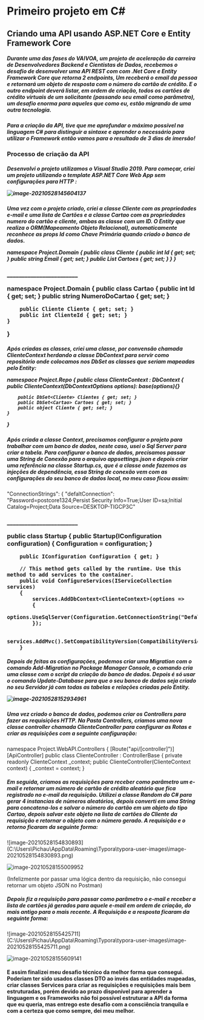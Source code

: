 <h1>Primeiro projeto em C#</h1>

<h2>Criando uma API usando ASP.NET Core e Entity Framework Core</h2>



<h5> 	Durante uma das fases do VAIVOA, um projeto de aceleração da carreira de Desenvolvedores Backend e Cientistas de Dados, recebemos o desafio de desenvolver uma API REST  com com .Net Core e Entity Framework Core que retorna 2 endpoints, Um receberá o email da pessoa e retornará um objeto de resposta com o número do cartão de crédito. E o outro endpoint deverá listar, em ordem de criação, todos os cartões de crédito virtuais de um solicitante (passando seu email como parâmetro), um desafio enorma para aqueles que como eu, estão migrando de uma outra tecnologia.
</h5>

<h5>Para a criação da API, tive que me aprofundar o máximo possível na linguagem C# para distinguir a sintaxe e aprender o necessário para utilizar o Framework então vamos para o resultado de 3 dias de imersão!
    
</h5>

<h3> Processo de criação da API
    
</h3>

<h5>Desenvolvi o projeto utilizamos o Visual Studio 2019. Para começar, criei um projeto utilizando o template ASP.NET Core Web App sem configurações para HTTP :

![image-20210528145604137](C:\Users\Pichau\AppData\Roaming\Typora\typora-user-images\image-20210528145604137.png)

<h5>Uma vez com o projeto criado, criei a classe Cliente com as propriedades e-mail e uma lista de Cartões e a classe Cartao com as propriedades numero do cartão e cliente, ambas as classe com um ID. O Entity que realiza o ORM(Mapeamento Objeto Relacional), automaticamente reconhece as props Id como Chave Primária quando criado o banco de dados.

namespace Project.Domain
{
    public class Cliente
    {
        public int Id { get; set; }
        public string Email { get; set; }
        public List<Cartao> Cartoes { get; set; }
    }
}

<h3>________________________

namespace Project.Domain
{
    public class Cartao
    {
        public int Id { get; set; }
        public string NumeroDoCartao { get; set; }

        public Cliente Cliente { get; set; }
        public int ClienteId { get; set; }
    }
}



<h5>Após criadas as classes, criei uma classe, por convensão chamada ClienteContext herdando a classe DbContext para servir como repositório onde colocamos nos DbSet as classes que seriam mapeadas pelo Entity:

namespace Project.Repo
{
    public class ClienteContext : DbContext
    {
        public ClienteContext(DbContextOptions<ClienteContext> options): base(options){}

        public DbSet<Cliente> Clientes { get; set; }
        public DbSet<Cartao> Cartoes { get; set; }
        public object Cliente { get; set; }
    }
}

<h5> Após criada a classe Context, precisamos configurar o projeto para trabalhar com um banco de dados, neste caso, usei o Sql Server para criar a tabela. Para configurar o banco de dados, precisamos passar uma String de Conexão para o arquivo appsettings.json e depois criar uma referência na classe Startup.cs, que é a classe onde fazemos as injeções de dependência, essa String de conexão vem com as configurações do seu banco de dados local, no meu caso ficou assim:</h5>

  "ConnectionStrings": {
    "defaltConnection": "Password=postcore1324;Persist Security Info=True;User ID=sa;Initial Catalog=Project;Data Source=DESKTOP-TIGCP3C"

<h3>________________________

 public class Startup
    {
        public Startup(IConfiguration configuration)
        {
            Configuration = configuration;
        }

        public IConfiguration Configuration { get; }
    
        // This method gets called by the runtime. Use this method to add services to the container.
        public void ConfigureServices(IServiceCollection services)
        {
            services.AddDbContext<ClienteContext>(options =>
            {
                options.UseSqlServer(Configuration.GetConnectionString("DefaltConnection"));
            });
    
            services.AddMvc().SetCompatibilityVersion(CompatibilityVersion.Version_2_1);
        }
<h5>Depois de feitas as configurações, podemos criar uma Migration com o comando Add-Migration no Package Manager Console, o comando cria uma classe com o script da criação do banco de dados. Depois é só usar o comando Update-Database para que o seu banco de dados seja criado no seu Servidor já com todas as tabelas e relações criadas pelo Entity.

![image-20210528152934961](C:\Users\Pichau\AppData\Roaming\Typora\typora-user-images\image-20210528152934961.png)



<h5>Uma vez criado o banco de dados, podemos criar os Controllers para fazer as requisições HTTP. Na Pasta Controllers, criamos uma nova classe controller chamada ClienteController para configurar as Rotas e criar as requisições com a seguinte configuração:
    
</h5>

namespace Project.WebAPI.Controllers
{
    [Route("api/[controller]")]
    [ApiController]
    public class ClienteController : ControllerBase
    {
        private readonly ClienteContext _context;
        public ClienteController(ClienteContext context)
        {
            _context = context;
        }



<h5>Em seguida, criamos as requisições para receber como parâmetro um e-mail e retornar um número de cartão de crédito aleatório que fica registrado no e-mail da requisição. Utilizei a classe Random do C# para gerar 4 instancias de números aleatórios, depois converti em uma String para concatena-los e salvar o número do cartão em um objeto do tipo Cartao, depois salvar este objeto na lista de cartões do Cliente da requisição e retornar o objeto com o número gerado. A requisição e o retorno ficaram da seguinte forma:
</h5>
![image-20210528154830893](C:\Users\Pichau\AppData\Roaming\Typora\typora-user-images\image-20210528154830893.png)



![image-20210528155009952](C:\Users\Pichau\AppData\Roaming\Typora\typora-user-images\image-20210528155009952.png)

(Infelizmente por passar uma lógica dentro da requisição, não consegui retornar um objeto JSON no Postman)







<h5>Depois fiz a requisição para passar como parâmetro o e-mail e receber a lista de cartões já gerados para aquele e-mail em ordem de criação, do mais antigo para o mais recente. A Requisição e a resposta ficaram da seguinte forma:  
</h5>
![image-20210528155425711](C:\Users\Pichau\AppData\Roaming\Typora\typora-user-images\image-20210528155425711.png)



![image-20210528155609141](C:\Users\Pichau\AppData\Roaming\Typora\typora-user-images\image-20210528155609141.png)





<h4>E assim finalizei meu desafio técnico da melhor forma que consegui. Poderiam ter sido usados classes DTO ao invés das entidades mapeadas, criar classes Services para criar as requisições e requisições mais bem estruturadas, porém devido ao prazo disponível para aprender a linguagem e os Frameworks não foi possível estruturar a API da forma que eu queria, mas entrego este desafio com a consciência tranquila e com a certeza que como sempre, dei meu melhor.